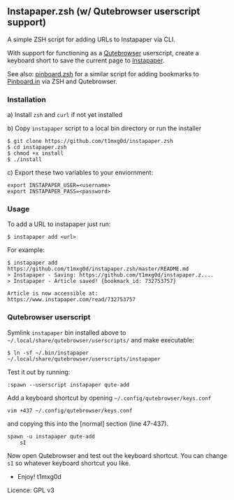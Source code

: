 Instapaper.zsh (w/ Qutebrowser userscript support)
---

A simple ZSH script for adding URLs to Instapaper via CLI.

With support for functioning as a [Qutebrowser](https://qutebrowser.org) userscript, create a keyboard short to save the current page to [Instapaper](https://instapaper.com).

See also: [pinboard.zsh](https://github.com/t1mxg0d/pinboard.zsh) for a similar script for adding bookmarks to [Pinboard.in](https://pinboard.in) via ZSH and Qutebrowser.

### Installation

a) Install `zsh` and `curl` if not yet installed

b) Copy `instapaper` script to a local bin directory or run the installer

    $ git clone https://github.com/t1mxg0d/instapaper.zsh
    $ cd instapaper.zsh
    $ chmod +x install
    $ ./install

c) Export these two variables to your enviornment:

    export INSTAPAPER_USER=<username>
    export INSTAPAPER_PASS=<password>

### Usage

To add a URL to instapaper just run:

    $ instapaper add <url>

For example:

    $ instapaper add https://github.com/t1mxg0d/instapaper.zsh/master/README.md
    > Instapaper - Saving: https://github.com/t1mxg0d/instapaper.z....
    > Instapaper - Article saved! {bookmark_id: 732753757}

    Article is now accessible at: https://www.instapaper.com/read/732753757

### Qutebrowser userscript

Symlink `instapaper` bin installed above to `~/.local/share/qutebrowser/userscripts/` and make executable:

    $ ln -sf ~/.bin/instapaper ~/.local/share/qutebrowser/userscripts/instapaper

Test it out by running:

    :spawn --userscript instapaper qute-add

Add a keyboard shortcut by opening `~/.config/qutebrowser/keys.conf`

    vim +437 ~/.config/qutebrowser/keys.conf

and copying this into the [normal] section (line 47-437).

    spawn -u instapaper qute-add
        sI

Now open Qutebrowser and test out the keyboard shortcut. You can change `sI` so whatever keyboard shortcut you like.

- Enjoy!
t1mxg0d

Licence: GPL v3
